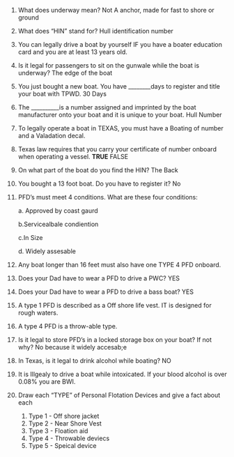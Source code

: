 

1. What does underway mean?
Not A anchor, made for fast to shore or ground
2. What does “HIN” stand for?
Hull identification number
3. You can legally drive a boat by yourself IF you have a boater education card and you are at least 13 years old.

4. Is it legal for passengers to sit on the gunwale while the boat is underway?
The edge of the boat
5. You just bought a new boat. You have ________days to register and title your boat with TPWD.
30 Days
6. The __________is a number assigned and imprinted by the boat manufacturer onto your boat and it is unique to your boat.
Hull Number
7. To legally operate a boat in TEXAS, you must have a Boating of number and a Valadation decal.

8. Texas law requires that you carry your certificate of number onboard when operating a vessel. **TRUE** FALSE

9. On what part of the boat do you find the HIN?
The Back 
10. You bought a 13 foot boat. Do you have to register it?
No
11. PFD’s must meet 4 conditions. What are these four conditions:

	a. Approved by coast gaurd 

	b.Servicealbale condiention 
	
	c.In Size

	d. Widely assesable 

12. Any boat longer than 16 feet must also have one TYPE 4 PFD onboard.

13. Does your Dad have to wear a PFD to drive a PWC?
YES
14. Does your Dad have to wear a PFD to drive a bass boat?
YES
15. A type 1 PFD is described as a Off shore life vest. IT is designed for rough waters.

16. A type 4 PFD is a throw-able type.

17. Is it legal to store PFD’s in a locked storage box on your boat? If not why?
No because it widely accesab;e 
18. In Texas, is it legal to drink alcohol while boating?
NO
19. It is Illgealy  to drive a boat while intoxicated. If your blood alcohol is over 0.08% you are BWI.

1. Draw each “TYPE” of Personal Flotation Devices and give a fact about each
	1. Type 1 - Off shore jacket
	2.  Type 2 - Near Shore Vest 
	3.  Type 3 - Floation aid 
	4.  Type 4 - Throwable deviecs
	5.  Type 5 - Speical device
